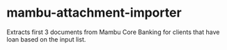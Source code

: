 # mambu-attachment-importer

Extracts first 3 documents from Mambu Core Banking for clients that have loan based on the input list.
